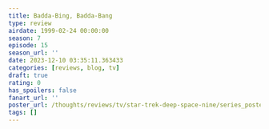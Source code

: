 ```yaml
---
title: Badda-Bing, Badda-Bang
type: review
airdate: 1999-02-24 00:00:00
season: 7
episode: 15
season_url: ''
date: 2023-12-10 03:35:11.363433
categories: [reviews, blog, tv]
draft: true
rating: 0
has_spoilers: false
fanart_url: ''
poster_url: /thoughts/reviews/tv/star-trek-deep-space-nine/series_poster.jpg
tags: []
---
```



